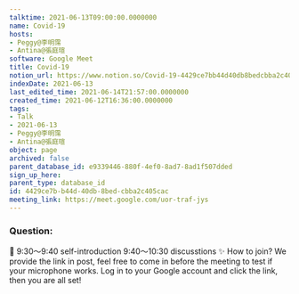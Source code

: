 ```yaml
---
talktime: 2021-06-13T09:00:00.0000000
name: Covid-19
hosts:
- Peggy@李明霈
- Antina@張庭瑄
software: Google Meet
title: Covid-19
notion_url: https://www.notion.so/Covid-19-4429ce7bb44d40db8bedcbba2c405cac
indexDate: 2021-06-13
last_edited_time: 2021-06-14T21:57:00.0000000
created_time: 2021-06-12T16:36:00.0000000
tags:
- Talk
- 2021-06-13
- Peggy@李明霈
- Antina@張庭瑄
object: page
archived: false
parent_database_id: e9339446-880f-4ef0-8ad7-8ad1f507dded
sign_up_here: 
parent_type: database_id
id: 4429ce7b-b44d-40db-8bed-cbba2c405cac
meeting_link: https://meet.google.com/uor-traf-jys
---
```


### Question:


   
   
   
   
   
📅
9:30～9:40 self-introduction
9:40～10:30 discusstions
✨
How to join?
We provide the link in post, feel free to come in before the meeting to test if your microphone works. Log in to your Google account and click the link, then you are all set!

